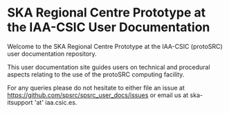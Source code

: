 # SKA Regional Centre Prototype at the IAA-CSIC User Documentation

Welcome to the SKA Regional Centre Prototype at the IAA-CSIC (protoSRC) user documentation repository. 

This user documentation site guides users on technical and procedural aspects relating to the use of the protoSRC computing facility.  

For any queries please do not hesitate to either file an issue at https://github.com/spsrc/spsrc_user_docs/issues or email us at ska-itsupport 'at' iaa.csic.es. 
